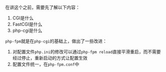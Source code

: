在讲这个之前，需要先了解以下内容：

1. CGI是什么
2. FastCGI是什么
3. php-cgi是什么

`php-fpm`就是在`php-cgi`的基础上，做出了一些改进：

1. 对配置文件`php.ini`的修改可以通过`php-fpm reload`直接平滑重启，而不需要经过停止，重新启动的方式让配置生效
2. 配置文件统一，在`php-fpm.conf`中